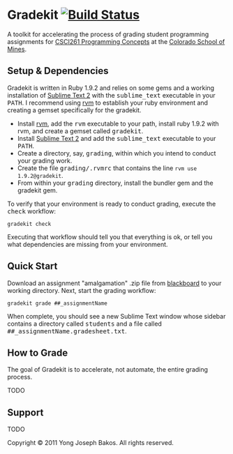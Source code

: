 # Gradekit [![Build Status](https://secure.travis-ci.org/ybakos/gradekit.png)](http://travis-ci.org/ybakos/gradekit)


A toolkit for accelerating the process of grading student programming assignments for [CSCI261 Programming Concepts](http://mines.humanoriented.com/261) at the [Colorado School of Mines](http://mines.edu).

## Setup & Dependencies

Gradekit is written in Ruby 1.9.2 and relies on some gems and a working installation of [Sublime Text 2](http://www.sublimetext.com/2) with the <tt>sublime_text</tt> executable in your <tt>PATH</tt>. I recommend using [rvm](http://beginrescueend.com/) to establish your ruby environment and creating a gemset specifically for the gradekit.

* Install [rvm](http://beginrescueend.com/), add the <tt>rvm</tt> executable to your path, install ruby 1.9.2 with rvm, and create a gemset called <tt>gradekit</tt>.
* Install [Sublime Text 2](http://www.sublimetext.com/2) and add the <tt>sublime_text</tt> executable to your <tt>PATH</tt>.
* Create a directory, say, <tt>grading</tt>, within which you intend to conduct your grading work.
* Create the file <tt>grading/.rvmrc</tt> that contains the line `rvm use 1.9.2@gradekit`.
* From within your <tt>grading</tt> directory, install the bundler gem and the gradekit gem.

To verify that your environment is ready to conduct grading, execute the <tt>check</tt> workflow:

    gradekit check

Executing that workflow should tell you that everything is ok, or tell you what dependencies are missing from your environment.

## Quick Start

Download an assignment "amalgamation" .zip file from [blackboard](http://blackboard.mines.edu) to your working directory. Next, start the grading workflow:

    gradekit grade ##_assignmentName

When complete, you should see a new Sublime Text window whose sidebar contains a directory called <tt>students</tt> and a file called <tt>##_assignmentName.gradesheet.txt</tt>.

## How to Grade

The goal of Gradekit is to accelerate, not automate, the entire grading process.

TODO

## Support

TODO


Copyright &copy; 2011 Yong Joseph Bakos. All rights reserved.
